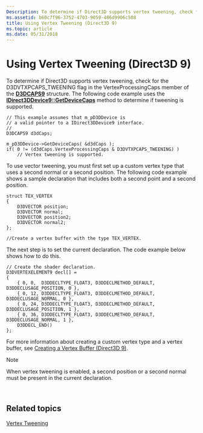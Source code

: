 ```yaml
---
Description: To determine if Direct3D supports vertex tweening, check for the D3DVTXPCAPS\_TWEENING flag in the VertexProcessingCaps member of the D3DCAPS9 structure.
ms.assetid: b60c7f96-3752-4703-9059-486d9906c508
title: Using Vertex Tweening (Direct3D 9)
ms.topic: article
ms.date: 05/31/2018
---
```


# Using Vertex Tweening (Direct3D 9)

To determine if Direct3D supports vertex tweening, check for the D3DVTXPCAPS\_TWEENING flag in the VertexProcessingCaps member of the [**D3DCAPS9**](/windows/desktop/api/D3D9Caps/ns-d3d9caps-d3dcaps9) structure. The following code example uses the [**IDirect3DDevice9::GetDeviceCaps**](/windows/win32/api/d3d9helper/nf-d3d9helper-idirect3ddevice9-getdevicecaps) method to determine if tweening is supported.


```
// This example assumes that m_pD3DDevice is 
// a valid pointer to a IDirect3DDevice9 interface.
//
D3DCAPS9 d3dCaps;

m_pD3DDevice->GetDeviceCaps( &d3dCaps );
if( 0 != (d3dCaps.VertexProcessingCaps & D3DVTXPCAPS_TWEENING) )
    // Vertex tweening is supported.
```



To use vector tweening, you must first set up a custom vertex type that uses a second normal or a second position. The following code example shows a sample declaration that includes both a second point and a second position.


```
struct TEX_VERTEX
{
    D3DVECTOR position;
    D3DVECTOR normal;
    D3DVECTOR position2;
    D3DVECTOR normal2;
};

//Create a vertex buffer with the type TEX_VERTEX.
```



The next step is to set the current declaration. The code example below shows how to do this.


```
// Create the shader declaration.
D3DVERTEXELEMENT9 decl[] = 
{
    { 0, 0,  D3DDECLTYPE_FLOAT3, D3DDECLMETHOD_DEFAULT, D3DDECLUSAGE_POSITION, 0 },
    { 0, 12, D3DDECLTYPE_FLOAT3, D3DDECLMETHOD_DEFAULT, D3DDECLUSAGE_NORMAL, 0 },
    { 0, 24, D3DDECLTYPE_FLOAT3, D3DDECLMETHOD_DEFAULT, D3DDECLUSAGE_POSITION, 1 },
    { 0, 36, D3DDECLTYPE_FLOAT3, D3DDECLMETHOD_DEFAULT, D3DDECLUSAGE_NORMAL, 1 },
    D3DDECL_END()
};
```



For more information about creating a custom vertex type and a vertex buffer, see [Creating a Vertex Buffer (Direct3D 9)](creating-a-vertex-buffer.md).

> [!Note]  
> When vertex tweening is enabled, a second position or a second normal must be present in the current declaration.

 

## Related topics

<dl> <dt>

[Vertex Tweening](vertex-tweening.md)
</dt> </dl>

 

 